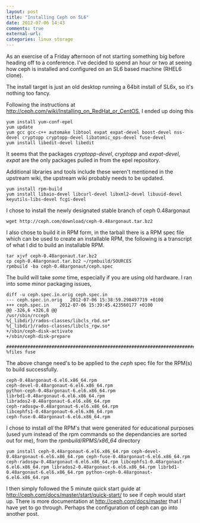 ```yaml
---
layout: post
title: "Installing Ceph on SL6"
date: 2012-07-06 14:43
comments: true
external-url: 
categories: linux storage
---
```


As an exercise of a Friday afternoon of not starting something big before
heading off to a conference. I've decided to spend an hour or two at
seeing how ceph is installed and configured on an SL6 based machine
(RHEL6 clone).

The install target is just an old desktop running a 64bit install of SL6x,
so it's nothing too fancy.

Following the instructions at <http://ceph.com/wiki/Installing_on_RedHat_or_CentOS>, I ended up doing this

	yum install yum-conf-epel
	yum update
	yum gcc gcc-c++ automake libtool expat expat-devel boost-devel nss-devel cryptopp cryptopp-devel libatomic_ops-devel fuse-devel
	yum install libedit-devel libedit

It seems that the packages _cryptopp-devel_, _cryptopp_ and _expat-devel_,
_expat_ are the only packages pulled in from the epel repository.

Additional libraries and tools include these weren't mentioned in the
upstream wiki, the upstream wiki probably needs to be updated.

	yum install rpm-build
	yum install libaio-devel libcurl-devel libxml2-devel libuuid-devel keyutils-libs-devel fcgi-devel

I chose to install the newly designated stable branch of ceph 0.48argonaut

	wget http://ceph.com/download/ceph-0.48argonaut.tar.bz2

I also chose to build it in RPM form, in the tarball there is a RPM spec
file which can be used to create an installable RPM, the following is
a transcript of what I did to build an installable RPM.

	tar xjvf ceph-0.48argonaut.tar.bz2
	cp ceph-0.48argonaut.tar.bz2 ~/rpmbuild/SOURCES
	rpmbuild -ba ceph-0.48argonaut/ceph.spec

The build will take *some* time, especially if you are using old
hardware. I ran into some minor packaging issues,

	diff -u ceph.spec.in.orig ceph.spec.in
	--- ceph.spec.in.orig	2012-07-06 15:38:59.298497719 +0100
	+++ ceph.spec.in	2012-07-06 15:39:45.423560177 +0100
	@@ -326,6 +326,8 @@
	/usr/sbin/rcceph
	%{_libdir}/rados-classes/libcls_rbd.so*
	%{_libdir}/rados-classes/libcls_rgw.so*
	+/sbin/ceph-disk-activate
	+/sbin/ceph-disk-prepare

	#################################################################################
	%files fuse

The above change need's to be applied to the _ceph_ spec file for the
RPM(s) to build successfully.

	ceph-0.48argonaut-6.el6.x86_64.rpm
	ceph-devel-0.48argonaut-6.el6.x86_64.rpm
	python-ceph-0.48argonaut-6.el6.x86_64.rpm
	librbd1-0.48argonaut-6.el6.x86_64.rpm
	librados2-0.48argonaut-6.el6.x86_64.rpm
	ceph-radosgw-0.48argonaut-6.el6.x86_64.rpm
	libcephfs1-0.48argonaut-6.el6.x86_64.rpm
	ceph-fuse-0.48argonaut-6.el6.x86_64.rpm

I chose to install *all* the RPM's that were generated for educational
purposes (used yum instead of the rpm commands so the dependancies are
sorted out for me), from the *rpmbuild/RPMS/x86_64* directory

	yum install ceph-0.48argonaut-6.el6.x86_64.rpm ceph-devel-0.48argonaut-6.el6.x86_64.rpm ceph-fuse-0.48argonaut-6.el6.x86_64.rpm ceph-radosgw-0.48argonaut-6.el6.x86_64.rpm libcephfs1-0.48argonaut-6.el6.x86_64.rpm librados2-0.48argonaut-6.el6.x86_64.rpm librbd1-0.48argonaut-6.el6.x86_64.rpm python-ceph-0.48argonaut-6.el6.x86_64.rpm

I then simply followed the 5 minute quick start guide at
<http://ceph.com/docs/master/start/quick-start/> to see if ceph would
start up. There is more documentation at <http://ceph.com/docs/master>
that I have yet to go through. Perhaps the configuration of ceph can go
into another post.
